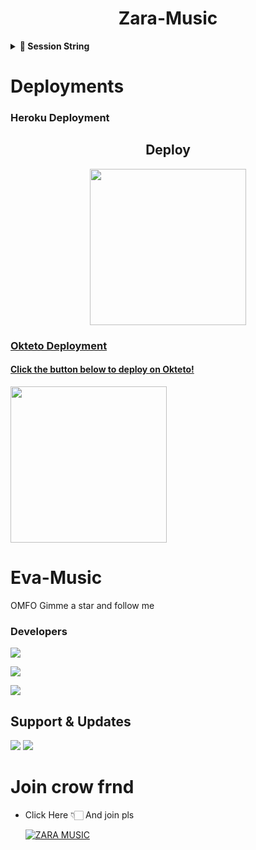 <h1 align="center"><b>Zara-Music</b></h1>



  <details>
<summary><b>🔗 Session String</b></summary>
<br>

> You'll need a [API_ID](https://my.telegram.org/auth) & [API_HASH](https://my.telegram.org/auth) in order to generate pyrogram session string. 
> Always remember to use good API combo else your account could be deleted.

<h4> Generate Session via Repl.it: </h4>    
<p><a href="https://replit.com/@SJMxADITI/TrickyAbhi-Music?lite=1&outputonly=1#main.py"><img src="https://img.shields.io/badge/Generate%20On%20Repl-blueviolet?style=for-the-badge&logo=appveyor" width="350""/></a></p>

</details>

  
  
# Deployments
  
### Heroku Deployment
  
<h2 align="center">
   Deploy
</h2>

<p align="center">
<a href="https://dashboard.heroku.com/new?template=https://github.com/The-Death-Soul/ZainMusic"><img src="https://img.shields.io/badge/Deploy%20To%20Heroku-blueviolet?style=for-the-badge&logo=heroku" width="250""/</a>
  
  
###  Okteto Deployment

<h4>Click the button below to deploy on Okteto!</h4>
<a href="https://cloud.okteto.com/deploy?repository=https://github.com/The-Death-Soul/ZainMusic"><img src="https://img.shields.io/badge/Deploy%20To%20Okteto-informational?style=for-the-badge&logo=Okteto" width="250""/></a>

  

  
# Eva-Music
OMFO Gimme a star and follow me 
  
  
  
### Developers 
  
 <a href="https://github.com/The-Death-Soul"><img src="https://img.shields.io/badge/pro%20 Soul-ReD.svg?style=for-the-badge&logo=Python"></a> 

<a href="https://t.me/x_The_Dead_Soul_x"><img src="https://img.shields.io/badge/Love%20 Zara-ReD.svg?style=for-the-badge&logo=Python"></a> 
  
  <a href="https://t.me/The_Death_Soul"><img src="https://img.shields.io/badge/Zain%20 Hussain-Green.svg?style=for-the-badge&logo=Python"></a>
## Support & Updates 
<a href="https://t.me/The_Death_Soul"><img src="https://img.shields.io/badge/Join-Group%20Support-blue.svg?style=for-the-badge&logo=Telegram"></a> <a href="https://t.me/ZaraSupport"><img src="https://img.shields.io/badge/Join-Updates%20Channel-blue.svg?style=for-the-badge&logo=Telegram"></a>
  
# Join crow frnd 
  
  
- Click Here 👇🏻 And join pls 
  
  [![ZARA MUSIC](https://te.legra.ph/file/d3185c725b9ba69b3f339.jpg)](https://t.me/Luv_Vids)

